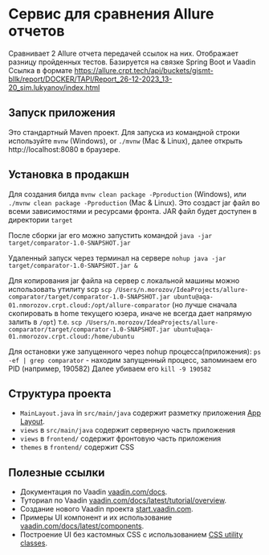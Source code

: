 # Сервис для сравнения Allure отчетов

Сравнивает 2 Allure отчета передачей ссылок на них. Отображает разницу пройденных тестов. Базируется на связке Spring Boot и Vaadin
Ссылка в формате https://allure.crpt.tech/api/buckets/gismt-bllk/report/DOCKER/TAPI/Report_26-12-2023_13-20_sim.lukyanov/index.html

## Запуск приложения

Это стандартный Maven проект. Для запуска из командной строки используйте
`mvnw` (Windows), or `./mvnw` (Mac & Linux), далее открыть
http://localhost:8080 в браузере.

## Установка в продакшн

Для создания билда `mvnw clean package -Pproduction` (Windows),
или `./mvnw clean package -Pproduction` (Mac & Linux).
Это создаст jar файл во всеми зависимостями и ресурсами фронта. JAR файл будет доступен в директории `target`

После сборки jar его можно запустить командой
`java -jar target/comparator-1.0-SNAPSHOT.jar`

Удаленный запуск через терминал на сервере
`nohup java -jar target/comparator-1.0-SNAPSHOT.jar &`

Для копирования jar файла на сервер с локальной машины можно использовать утилиту scp
`scp /Users/n.morozov/IdeaProjects/allure-comparator/target/comparator-1.0-SNAPSHOT.jar ubuntu@aqa-01.nmorozov.crpt.cloud:/opt/allure-comparator`
(но лучше сначала скопировать в home текущего юзера, иначе не всегда дает напрямую залить в `/opt`) т.е.
`scp /Users/n.morozov/IdeaProjects/allure-comparator/target/comparator-1.0-SNAPSHOT.jar ubuntu@aqa-01.nmorozov.crpt.cloud:/home/ubuntu`

Для остановки уже запущенного через nohup процесса(приложения):
`ps -ef | grep comparator` - находим запущенный процесс, запоминаем его PID (например, 190582)
Далее убиваем его `kill -9 190582`

## Структура проекта

- `MainLayout.java` in `src/main/java` содержит разметку приложения
  [App Layout](https://vaadin.com/docs/components/app-layout).
- `views` в `src/main/java` содержит серверную часть приложения
- `views` в `frontend/`  содержит фронтовую часть приложения
- `themes` в `frontend/`  содержит CSS

## Полезные ссылки

- Документация по Vaadin [vaadin.com/docs](https://vaadin.com/docs).
- Туториал по Vaadin [vaadin.com/docs/latest/tutorial/overview](https://vaadin.com/docs/latest/tutorial/overview).
- Создание нового Vaadin проекта [start.vaadin.com](https://start.vaadin.com/).
- Примеры UI компонент и их использование [vaadin.com/docs/latest/components](https://vaadin.com/docs/latest/components).
- Построение UI без кастомных CSS c использованием [CSS utility classes](https://vaadin.com/docs/styling/lumo/utility-classes). 

